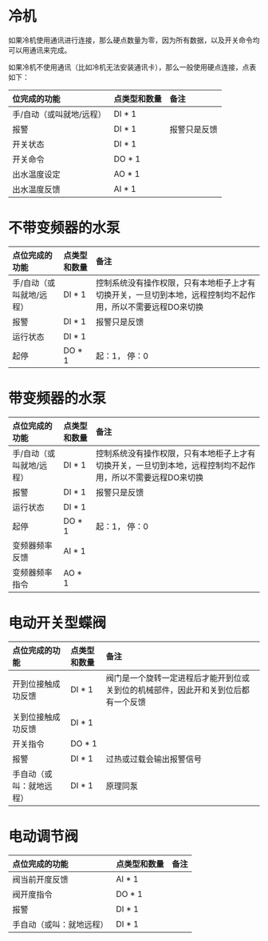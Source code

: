 # 冷机

如果冷机使用通讯进行连接，那么硬点数量为零，因为所有数据，以及开关命令均可以用通讯来完成。

如果冷机不使用通讯（比如冷机无法安装通讯卡），那么一般使用硬点连接，点表如下：

| 位完成的功能 | 点类型和数量 | 备注 |
| :--- | :--- | :--- |
| 手/自动（或叫就地/远程） | DI \* 1 |  |
| 报警 | DI \* 1 | 报警只是反馈 |
| 开关状态 | DI \* 1 |  |
| 开关命令 | DO \* 1 |  |
| 出水温度设定 | AO \* 1 |  |
| 出水温度反馈 | AI \* 1 |  |

# 不带变频器的水泵

| 点位完成的功能 | 点类型和数量 | 备注 |
| :--- | :--- | :--- |
| 手/自动（或叫就地/远程） | DI \* 1 | 控制系统没有操作权限，只有本地柜子上才有切换开关，一旦切到本地，远程控制均不起作用，所以不需要远程DO来切换 |
| 报警 | DI \* 1 | 报警只是反馈 |
| 运行状态 | DI \* 1 |  |
| 起停 | DO \* 1 | 起：1， 停：0 |

# 带变频器的水泵

| 点位完成的功能 | 点类型和数量 | 备注 |
| :--- | :--- | :--- |
| 手/自动（或叫就地/远程） | DI \* 1 | 控制系统没有操作权限，只有本地柜子上才有切换开关，一旦切到本地，远程控制均不起作用，所以不需要远程DO来切换 |
| 报警 | DI \* 1 | 报警只是反馈 |
| 运行状态 | DI \* 1 |  |
| 起停 | DO \* 1 | 起：1， 停：0 |
| 变频器频率反馈 | AI \* 1 |  |
| 变频器频率指令 | AO \* 1 |  |

# 电动开关型蝶阀

| 点位完成的功能 | 点类型和数量 | 备注 |
| :--- | :--- | :--- |
| 开到位接触成功反馈 | DI \* 1 | 阀门是一个旋转一定进程后才能开到位或关到位的机械部件，因此开和关到位后都有一个反馈 |
| 关到位接触成功反馈 | DI \* 1 |  |
| 开关指令 | DO \* 1 |  |
| 报警 | DI \* 1 | 过热或过载会输出报警信号 |
| 手自动（或叫：就地远程） | DI \* 1 | 原理同泵 |

# 电动调节阀

| 点位完成的功能 | 点类型和数量 | 备注 |
| :--- | :--- | :--- |
| 阀当前开度反馈 | AI \* 1 |  |
| 阀开度指令 | DO \* 1 |  |
| 报警 | DI \* 1 |  |
| 手自动（或叫：就地远程） | DI \* 1 |  |



